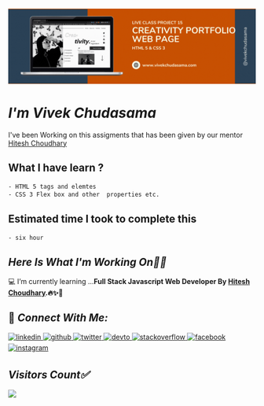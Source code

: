 ![Readme](15.gif)




# _I'm Vivek Chudasama_
I've been Working on this assigments that has been given by our mentor [Hitesh Choudhary](https://github.com/hiteshchoudhary)</b><br>

## What I have learn ? 
    - HTML 5 tags and elemtes 
    - CSS 3 Flex box and other  properties etc.
  
## Estimated time I took to complete this
    - six hour


## _Here Is What I'm Working On👨‍💻_

  💻 I’m currently learning  ...<strong>Full Stack Javascript Web Developer By [Hitesh Choudhary](https://github.com/hiteshchoudhary).🔥✨🚀</strong>

 
## 🤝 _Connect With Me:_  

 <a href= "https://www.linkedin.com/in/thesacredmortal/">
<img src=https://img.shields.io/badge/linkedin-2340B783.svg?&style=for-the-badge&logo=linkedin&logoColor=white alt=linkedin style="margin-bottom: 5px;" />
</a>
<a href="https://github.com/vivekchudasama" target="_blank">
<img src=https://img.shields.io/badge/github-2340B783.svg?&style=for-the-badge&logo=github&logoColor=white alt=github style="margin-bottom: 5px;" />
</a>
<a href="https://twitter.com/thesacredmortal" target="_blank">
<img src=https://img.shields.io/badge/twitter-2340B783.svg?&style=for-the-badge&logo=twitter&logoColor=white alt=twitter style="margin-bottom: 5px;" />
</a>
<a href="https://dev.to/vivekchudasama" target="_blank">
<img src=https://img.shields.io/badge/dev.to-2340B783.svg?&style=for-the-badge&logo=dev.to&logoColor=white alt=devto style="margin-bottom: 5px;" />
</a>
<a href="https://stackoverflow.com/users/19587282/vivek-chudasama" target="_blank">
<img src=https://img.shields.io/badge/stackoverflow-2340B783.svg?&style=for-the-badge&logo=stackoverflow&logoColor=white alt=stackoverflow style="margin-bottom: 5px;" />
</a> 
<a href="https://www.facebook.com/thesacredmortal" target="_blank">
<img src=https://img.shields.io/badge/facebook-2340B783.svg?&style=for-the-badge&logo=facebook&logoColor=white alt=facebook style="margin-bottom: 5px;" />
</a>
<a href="https://instagram.com/thesacredmortal" target="_blank">
<img src=https://img.shields.io/badge/instagram-2340B783.svg?&style=for-the-badge&logo=instagram&logoColor=white alt=instagram style="margin-bottom: 5px;" />
</a>


 ## _Visitors Count✅_<br>
  <img src="https://profile-counter.glitch.me/vivekchudasama/count.svg" />




